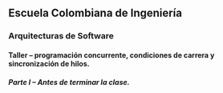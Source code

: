 ## Escuela Colombiana de Ingeniería
### Arquitecturas de Software

#### Taller – programación concurrente, condiciones de carrera y sincronización de hilos.

##### Parte I – Antes de terminar la clase.
